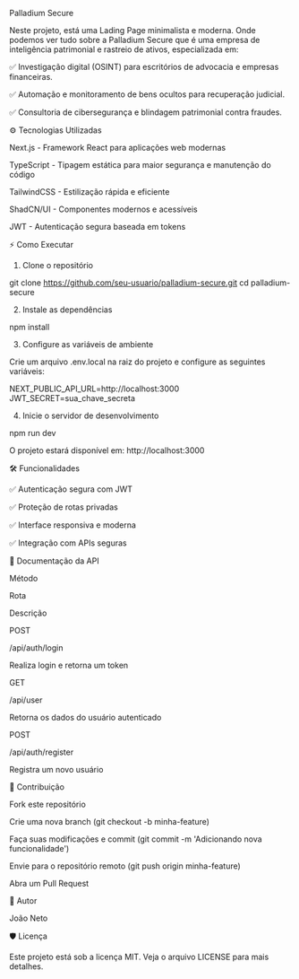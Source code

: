 Palladium Secure

Neste projeto, está uma Lading Page minimalista e moderna. Onde podemos ver tudo sobre a Palladium Secure que é uma empresa de inteligência patrimonial e rastreio de ativos, especializada em:

✅ Investigação digital (OSINT) para escritórios de advocacia e empresas financeiras.

✅ Automação e monitoramento de bens ocultos para recuperação judicial.

✅ Consultoria de cibersegurança e blindagem patrimonial contra fraudes.

⚙️ Tecnologias Utilizadas

Next.js - Framework React para aplicações web modernas

TypeScript - Tipagem estática para maior segurança e manutenção do código

TailwindCSS - Estilização rápida e eficiente

ShadCN/UI - Componentes modernos e acessíveis

JWT - Autenticação segura baseada em tokens

⚡ Como Executar

1. Clone o repositório

git clone https://github.com/seu-usuario/palladium-secure.git
cd palladium-secure

2. Instale as dependências

npm install

3. Configure as variáveis de ambiente

Crie um arquivo .env.local na raiz do projeto e configure as seguintes variáveis:

NEXT_PUBLIC_API_URL=http://localhost:3000
JWT_SECRET=sua_chave_secreta

4. Inicie o servidor de desenvolvimento

npm run dev

O projeto estará disponível em: http://localhost:3000

🛠️ Funcionalidades

✅ Autenticação segura com JWT

✅ Proteção de rotas privadas

✅ Interface responsiva e moderna

✅ Integração com APIs seguras

📖 Documentação da API

Método

Rota

Descrição

POST

/api/auth/login

Realiza login e retorna um token

GET

/api/user

Retorna os dados do usuário autenticado

POST

/api/auth/register

Registra um novo usuário

🔧 Contribuição

Fork este repositório

Crie uma nova branch (git checkout -b minha-feature)

Faça suas modificações e commit (git commit -m 'Adicionando nova funcionalidade')

Envie para o repositório remoto (git push origin minha-feature)

Abra um Pull Request

🎨 Autor

João Neto 

🛡️ Licença

Este projeto está sob a licença MIT. Veja o arquivo LICENSE para mais detalhes.
